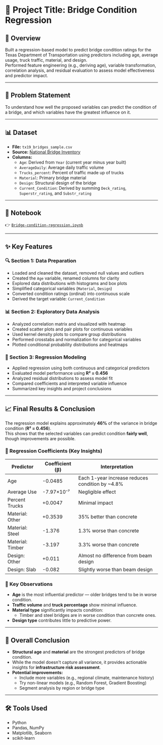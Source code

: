 # 🚀 Project Title: Bridge Condition Regression

## 📌 Overview

Built a regression-based model to predict bridge condition ratings for the Texas Department of Transportation using predictors including age, average usage, truck traffic, material, and design.  
Performed feature engineering (e.g., deriving age), variable transformation, correlation analysis, and residual evaluation to assess model effectiveness and predictor impact.

---

## 🧠 Problem Statement

To understand how well the proposed variables can predict the condition of a bridge, and which variables have the greatest influence on it.

---

## 📊 Dataset

- **File:** `tx19_bridges_sample.csv`  
- **Source:** [National Bridge Inventory](https://www.fhwa.dot.gov/bridge/nbi/ascii.cfm)  
- **Columns:**
  - `Age`: Derived from `Year` (current year minus year built)
  - `AverageDaily`: Average daily traffic volume
  - `Trucks_percent`: Percent of traffic made up of trucks
  - `Material`: Primary bridge material
  - `Design`: Structural design of the bridge
  - `Current_Condition`: Derived by summing `Deck_rating`, `Superstr_rating`, and `Substr_rating`

---

## 📓 Notebook

👉 [`Bridge-condition-regression.ipynb`](Bridge-condition-regression.ipynb)

---

## ✨ Key Features

### 🔍 Section 1: Data Preparation

- Loaded and cleaned the dataset, removed null values and outliers
- Created the `Age` variable, renamed columns for clarity
- Explored data distributions with histograms and box plots
- Simplified categorical variables (`Material`, `Design`)
- Converted condition ratings (ordinal) into continuous scale
- Derived the target variable: `Current_Condition`

### 📊 Section 2: Exploratory Data Analysis

- Analyzed correlation matrix and visualized with heatmap
- Created scatter plots and pair plots for continuous variables
- Used kernel density plots to compare group distributions
- Performed crosstabs and normalization for categorical variables
- Plotted conditional probability distributions and heatmaps

### 🤖 Section 3: Regression Modeling

- Applied regression using both continuous and categorical predictors
- Evaluated model performance using **R² = 0.456**
- Analyzed residual distributions to assess model fit
- Compared coefficients and interpreted variable influence
- Summarized key insights and project conclusions

---

## 📈 Final Results & Conclusion

The regression model explains approximately **46%** of the variance in bridge condition (**R² = 0.456**).  
This shows that the selected variables can predict condition **fairly well**, though improvements are possible.

### 🔢 Regression Coefficients (Key Insights)

| Predictor           | Coefficient (β) | Interpretation                                       |
|---------------------|------------------|-------------------------------------------------------|
| Age                 | -0.0485          | Each 1-year increase reduces condition by ~4.8%       |
| Average Use         | -7.97×10⁻⁷       | Negligible effect                                     |
| Percent Trucks      | +0.0047          | Minimal impact                                        |
| Material: Other     | +0.3539          | 35% better than concrete                              |
| Material: Steel     | -1.376           | 1.3% worse than concrete                              |
| Material: Timber    | -3.197           | 3.3% worse than concrete                              |
| Design: Other       | +0.011           | Almost no difference from beam design                 |
| Design: Slab        | -0.082           | Slightly worse than beam design                       |

### 🧠 Key Observations

- **Age** is the most influential predictor — older bridges tend to be in worse condition.
- **Traffic volume** and **truck percentage** show minimal influence.
- **Material type** significantly impacts condition:
  - Timber and steel bridges are in worse condition than concrete ones.
- **Design type** contributes little to predictive power.

---

## 🎯 Overall Conclusion

- **Structural age** and **material** are the strongest predictors of bridge condition.
- While the model doesn't capture all variance, it provides actionable insights for **infrastructure risk assessment**.
- **Potential improvements:**
  - Include more variables (e.g., regional climate, maintenance history)
  - Try non-linear models (e.g., Random Forest, Gradient Boosting)
  - Segment analysis by region or bridge type

---

## 🛠️ Tools Used

- Python
- Pandas, NumPy
- Matplotlib, Seaborn
- scikit-learn
